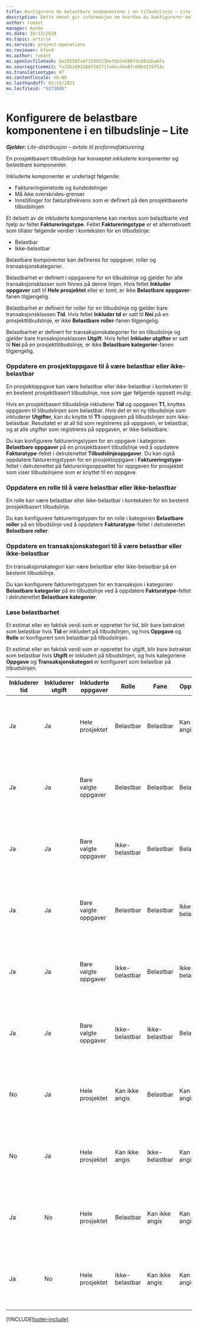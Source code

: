 ```yaml
---
title: Konfigurere de belastbare komponentene i en tilbudslinje – Lite
description: Dette emnet gir informasjon om hvordan du konfigurerer belastbare og ikke-belastbare komponenter på en prosjektbasert tilbudslinje.
author: rumant
manager: Annbe
ms.date: 10/13/2020
ms.topic: article
ms.service: project-operations
ms.reviewer: kfend
ms.author: rumant
ms.openlocfilehash: 0e293587adf15d0523bef6b7e688fdc883aba0fa
ms.sourcegitcommit: fa32b1893286f20271fa4ec4be8fc68bd135f53c
ms.translationtype: HT
ms.contentlocale: nb-NO
ms.lasthandoff: 02/15/2021
ms.locfileid: "5273885"
---
```

# <a name="configure-the-chargeable-components-of-a-quote-line---lite"></a>Konfigurere de belastbare komponentene i en tilbudslinje – Lite

_**Gjelder:** Lite-distribusjon – avtale til proformafakturering_

En prosjektbasert tilbudslinje har konseptet *inkluderte* komponenter og *belastbare* komponenter.

Inkluderte komponenter er underlagt følgende:

  - Faktureringsmetode og kundedelinger
  - Må ikke overskrides-grenser 
  - Innstillinger for fakturafrekvens som er definert på den prosjektbaserte tilbudslinjen

Et delsett av de inkluderte komponentene kan merkes som belastbarte ved hjelp av feltet **Faktureringstype**. Feltet **Faktureringstype** er et alternativsett som tillater følgende verdier i konteksten for en tilbudslinje:

  - Belastbar
  - Ikke-belastbar

Belastbare komponenter kan defineres for oppgaver, roller og transaksjonskategorier.

Belastbarhet er definert i oppgavene for en tilbudslinje og gjelder for alle transaksjonsklasser som finnes på denne linjen. Hvis feltet **Inkluder oppgaver** satt til **Hele prosjektet** eller er tomt, er ikke **Belastbare oppgaver**-fanen tilgjengelig.

Belastbarhet er definert for roller for en tilbudslinje og gjelder bare transaksjonsklassen **Tid**. Hvis feltet **Inkluder td** er satt til **Nei** på en prosjekttilbudslinje, er ikke **Belastbare roller**-fanen tilgjengelig.

Belastbarhet er definert for transaksjonskategorier for en tilbudslinje og gjelder bare transaksjonsklassen **Utgift**. Hvis feltet **Inkluder utgifter** er satt til **Nei** på en prosjekttilbudslinje, er ikke **Belastbare kategorier**-fanen tilgjengelig.

### <a name="update-a-project-task-to-be-chargeable-or-non-chargeable"></a>Oppdatere en prosjektoppgave til å være belastbar eller ikke-belastbar

En prosjektoppgave kan være belastbar eller ikke-belastbar i konteksten til en bestemt prosjektbasert tilbudslinje, noe som gjør følgende oppsett mulig:

Hvis en prosjektbasert tilbudslinje inkluderer **Tid** og oppgaven **T1**, knyttes oppgaven til tilbudslinjen som belastbar. Hvis det er en ny tilbudslinje som inkluderer **Utgifter**, kan du knytte til **T1**-oppgaven på tilbudslinjen som ikke-belastbar. Resultatet er at all tid som registreres på oppgaven, er belastbar, og at alle utgifter som registreres på oppgaven, er ikke-belastbare.

Du kan konfigurere faktureringstypen for en oppgave i kategorien **Belastbare oppgaver** på en prosjektbasert tilbudslinje ved å oppdatere **Fakturatype**-feltet i delrutenettet **Tilbudslinjeoppgaver**. Du kan også oppdatere faktureringstypen for en prosjektoppgave i **Faktureringstype**-feltet i delrutenettet på faktureringsoppsettet for oppgaven for prosjektet som viser tilbudslinjene som er knyttet til en oppgave.

### <a name="update-a-role-to-be-chargeable-or-non-chargeable"></a>Oppdatere en rolle til å være belastbar eller ikke-belastbar

En rolle kan være belastbar eller ikke-belastbar i konteksten for en bestemt prosjektbasert tilbudslinje.

Du kan konfigurere faktureringstypen for en rolle i kategorien **Belastbare roller** på en tilbudslinje ved å oppdatere **Fakturatype**-feltet i delrutenettet **Belastbare roller**.

### <a name="update-a-transaction-category-to-be-chargeable-or-non-chargeable"></a>Oppdatere en transaksjonskategori til å være belastbar eller ikke-belastbar

En transaksjonskategori kan være belastbar eller ikke-belastbar på en bestemt tilbudslinje.

Du kan konfigurere faktureringstypen for en transaksjon i kategorien **Belastbare kategorier** på en tilbudslinje ved å oppdatere **Fakturatype**-feltet i delrutenettet **Belastbare kategorier**.

### <a name="resolve-chargeability"></a>Løse belastbarhet
Et estimat eller en faktisk verdi som er opprettet for tid, blir bare betraktet som belastbar hvis **Tid** er inkludert på tilbudslinjen, og hvis **Oppgave** og **Rolle** er konfigurert som belastbar på tilbudslinjen.

Et estimat eller en faktisk verdi som er opprettet for utgift, blir bare betraktet som belastbar hvis **Utgift** er inkludert på tilbudslinjen, og hvis kategoriene **Oppgave** og **Transaksjonskategori** er konfigurert som belastbar på tilbudslinjen.

| Inkluderer tid | Inkluderer utgift | Inkluderte oppgaver | Rolle | Fane | Oppgave | Fakturering |
| --- | --- | --- | --- | --- | --- | --- |
| Ja | Ja | Hele prosjektet | Belastbar | Belastbar | Kan ikke angis | Fakturering på en faktisk tidsverdi: Belastbar </br>Faktureringstype for en faktisk utgiftsverdi: Belastbar |
| Ja | Ja | Bare valgte oppgaver | Belastbar | Belastbar | Belastbar | Fakturering på en faktisk tidsverdi: Belastbar</br>Faktureringstype for en faktisk utgiftsverdi: Belastbar |
| Ja | Ja | Bare valgte oppgaver | Ikke-belastbar | Belastbar | Belastbar | Fakturering på en faktisk tidsverdi: Ikke-belastbar</br>Faktureringstype for en faktisk utgiftsverdi: Belastbar |
| Ja | Ja | Bare valgte oppgaver | Belastbar | Belastbar | Ikke-belastbar | Fakturering på en faktisk tidsverdi: Ikke-belastbar</br> Faktureringstype for en faktisk utgiftsverdi: Ikke-belastbar |
| Ja | Ja | Bare valgte oppgaver | Ikke-belastbar | Belastbar | Ikke-belastbar | Fakturering på en faktisk tidsverdi: Ikke-belastbar</br> Faktureringstype for en faktisk utgiftsverdi: Ikke-belastbar |
| Ja | Ja | Bare valgte oppgaver | Ikke-belastbar | Ikke-belastbar | Belastbar | Fakturering på en faktisk tidsverdi: Ikke-belastbar</br> Faktureringstype for en faktisk utgiftsverdi: Ikke-belastbar |
| No | Ja | Hele prosjektet | Kan ikke angis | Belastbar | Kan ikke angis | Fakturering på en faktisk tidsverdi: Ikke tilgjengelig </br>Faktureringstype for en faktisk utgiftsverdi: Belastbar |
| No | Ja | Hele prosjektet | Kan ikke angis | Ikke-belastbar | Kan ikke angis | Fakturering på en faktisk tidsverdi: Ikke tilgjengelig </br>Faktureringstype for en faktisk utgiftsverdi: Ikke-belastbar |
| Ja | No | Hele prosjektet | Belastbar | Kan ikke angis | Kan ikke angis | Fakturering på en faktisk tidsverdi: Belastbar</br>Faktureringstype for en faktisk utgiftsverdi: Ikke tilgjengelig |
| Ja | No | Hele prosjektet | Ikke-belastbar | Kan ikke angis | Kan ikke angis | Fakturering på en faktisk tidsverdi: Ikke-belastbar </br>Faktureringstype for en faktisk utgiftsverdi: Ikke tilgjengelig |


[!INCLUDE[footer-include](../../includes/footer-banner.md)]